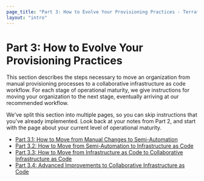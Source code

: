 ```yaml
---
page_title: "Part 3: How to Evolve Your Provisioning Practices - Terraform Recommended Practices"
layout: "intro"
---
```



# Part 3: How to Evolve Your Provisioning Practices

This section describes the steps necessary to move an organization from manual provisioning processes to a collaborative infrastructure as code workflow. For each stage of operational maturity, we give instructions for moving your organization to the next stage, eventually arriving at our recommended workflow.

We've split this section into multiple pages, so you can skip instructions that you've already implemented. Look back at your notes from Part 2, and start with the page about your current level of operational maturity.

- [Part 3.1: How to Move from Manual Changes to Semi-Automation](./part3.1.html)
- [Part 3.2: How to Move from Semi-Automation to Infrastructure as Code](./part3.2.html)
- [Part 3.3: How to Move from Infrastructure as Code to Collaborative Infrastructure as Code](./part3.3.html)
- [Part 3.4: Advanced Improvements to Collaborative Infrastructure as Code](./part3.4.html)

